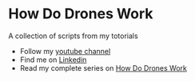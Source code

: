 # How Do Drones Work
A collection of scripts from my totorials

* Follow my [youtube channel](https://www.youtube.com/watch?v=TFDWs_DG2QY&index=2&list=PLuteWQUGtU9BcXXr3jCG00uVXFwQJkLRa)
* Find  me on [Linkedin](www.linkedin.com/in/tiziano-fiorenzani-0a856415)
* Read my complete series on [How Do Drones Work](https://www.linkedin.com/pulse/how-do-drones-work-part-1-introduction-tiziano-fiorenzani/)